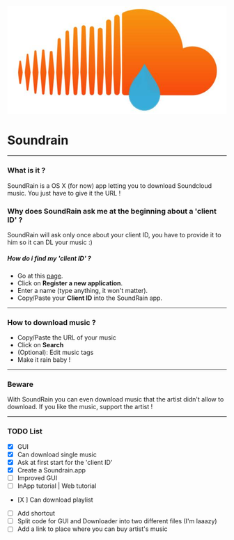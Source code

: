 ![SoundRain Logo](resources/soundrainlogo.jpg)


# Soundrain
---

### What is it ?

SoundRain is a OS X (for now) app letting you to download Soundcloud music.
You just have to give it the URL !

### Why does SoundRain ask me at the beginning about a 'client ID' ?

SoundRain will ask only once about your client ID, you have to provide it to him
so it can DL your music :)

##### How do i find my 'client ID' ?

* Go at this [page](http://soundcloud.com/you/apps).
* Click on **Register a new application**.
* Enter a name (type anything, it won't matter).
* Copy/Paste your **Client ID** into the SoundRain app.

---

### How to download music ?

* Copy/Paste the URL of your music
* Click on **Search**
* (Optional): Edit music tags
* Make it rain baby !

---

### Beware

With SoundRain you can even download music that the artist didn't allow to download.
If you like the music, support the artist !

---

### TODO List

- [X] GUI
- [X] Can download single music
- [X] Ask at first start for the 'client ID'
- [X] Create a Soundrain.app
- [ ] Improved GUI
- [ ] InApp tutorial | Web tutorial
- [X ] Can download playlist
- [ ] Add shortcut
- [ ] Split code for GUI and Downloader into two different files (I'm laaazy)
- [ ] Add a link to place where you can buy artist's music
